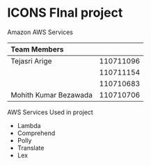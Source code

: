 # ICONS FInal project
Amazon AWS Services

|Team Members||
|:-|:-|
|Tejasri Arige|110711096|
||110711154|
||110710683|
|Mohith Kumar Bezawada|110710706|

AWS Services Used in project
* Lambda
* Comprehend
* Polly
* Translate
* Lex
